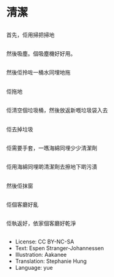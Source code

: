 # 清潔

##
首先，佢用掃把掃地

##
然後吸塵。個吸塵機好好用。

##
然後佢拎咗一桶水同埋地拖

##
佢拖地

##
佢清空個垃圾桶，然後放返新嘅垃圾袋入去

##
佢去掉垃圾

##
佢需要手套，一嚿海綿同埋少少清潔劑

##
佢用海綿同埋啲清潔劑去擦地下啲污漬

##
然後佢抹窗

##
佢個客廳好亂

##
佢執返好，依家個客廳好乾淨

##
* License: CC BY-NC-SA
* Text: Espen Stranger-Johannessen
* Illustration: Aakanee
* Translation: Stephanie Hung
* Language: yue
